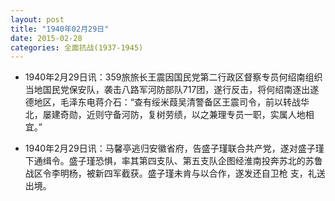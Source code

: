 ```yaml
---
layout: post
title: "1940年02月29日"
date: 2015-02-28
categories: 全面抗战(1937-1945)
---
```


<meta name="referrer" content="no-referrer" />

- 1940年2月29日讯：359旅旅长王震因国民党第二行政区督察专员何绍南组织当地国民党保安队，袭击八路军河防部队717团，遂行反击，将何绍南逐出遂德地区，毛泽东电蒋介石：“查有绥米葭吴清警备区王震司令，前以转战华北，屡建奇勋，近则守备河防，复树劳绩，以之兼理专员一职，实属人地相宜。”  

- 1940年2月29日讯：马馨亭逃归安徽省府，告盛子瑾联合共产党，遂对盛子瑾下通缉令。盛子瑾恐惧，率其第四支队、第五支队企图经淮南投奔苏北的苏鲁战区令李明杨，被新四军截获。盛子瑾未肯与以合作，遂发还自卫枪 支，礼送出境。 

